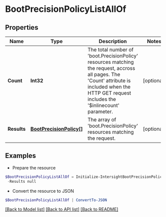 # BootPrecisionPolicyListAllOf
## Properties

Name | Type | Description | Notes
------------ | ------------- | ------------- | -------------
**Count** | **Int32** | The total number of &#39;boot.PrecisionPolicy&#39; resources matching the request, accross all pages. The &#39;Count&#39; attribute is included when the HTTP GET request includes the &#39;$inlinecount&#39; parameter. | [optional] 
**Results** | [**BootPrecisionPolicy[]**](BootPrecisionPolicy.md) | The array of &#39;boot.PrecisionPolicy&#39; resources matching the request. | [optional] 

## Examples

- Prepare the resource
```powershell
$BootPrecisionPolicyListAllOf = Initialize-IntersightBootPrecisionPolicyListAllOf  -Count null `
 -Results null
```

- Convert the resource to JSON
```powershell
$BootPrecisionPolicyListAllOf | ConvertTo-JSON
```

[[Back to Model list]](../README.md#documentation-for-models) [[Back to API list]](../README.md#documentation-for-api-endpoints) [[Back to README]](../README.md)


